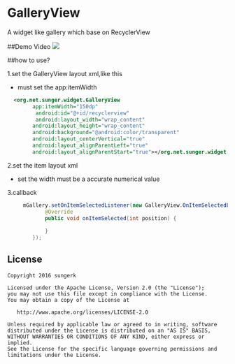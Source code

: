 # GalleryView
 A widget like gallery which base on RecyclerView
 
##Demo Video
 [![](http://img.youtube.com/vi/zILgoahyfjw/0.jpg)]( https://youtu.be/zILgoahyfjw)


##how to use?

1.set the GalleryView layout xml,like this
* must set the app:itemWidth 
```xml
  <org.net.sunger.widget.GalleryView
        app:itemWidth="150dp"
         android:id="@+id/recyclerview"
         android:layout_width="wrap_content"
        android:layout_height="wrap_content"
        android:background="@android:color/transparent"
        android:layout_centerVertical="true"
        android:layout_alignParentLeft="true"
        android:layout_alignParentStart="true"></org.net.sunger.widget.GalleryView>
```
2.set the item layout xml
* set the width must be a accurate numerical value

3.callback

```java
     mGallery.setOnItemSelectedListener(new GalleryView.OnItemSelectedListener() {
            @Override
            public void onItemSelected(int position) {
 
            }
        });
```
## License

```
Copyright 2016 sungerk

Licensed under the Apache License, Version 2.0 (the "License");
you may not use this file except in compliance with the License.
You may obtain a copy of the License at

   http://www.apache.org/licenses/LICENSE-2.0

Unless required by applicable law or agreed to in writing, software
distributed under the License is distributed on an "AS IS" BASIS,
WITHOUT WARRANTIES OR CONDITIONS OF ANY KIND, either express or implied.
See the License for the specific language governing permissions and
limitations under the License.
```




